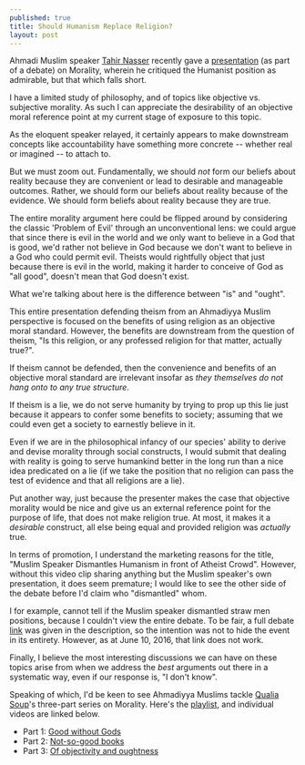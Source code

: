 ```yaml
---
published: true
title: Should Humanism Replace Religion?
layout: post
---
```

Ahmadi Muslim speaker [Tahir Nasser](https://twitter.com/TahirNasser) recently gave a [presentation](https://www.youtube.com/watch?v=dqsgKpZb1hM) (as part of a debate) on Morality, wherein he critiqued the Humanist position as admirable, but that which falls short.

I have a limited study of philosophy, and of topics like objective vs. subjective morality. As such I can appreciate the desirability of an objective moral reference point at my current stage of exposure to this topic. 

As the eloquent speaker relayed, it certainly appears to make downstream concepts like accountability have something more concrete -- whether real or imagined -- to attach to.

But we must zoom out. Fundamentally, we should _not_ form our beliefs about reality because they are convenient or lead to desirable and manageable outcomes. Rather, we should form our beliefs about reality because of the evidence. We should form beliefs about reality because they are true.

The entire morality argument here could be flipped around by considering the classic 'Problem of Evil' through an unconventional lens: we could argue that since there is evil in the world and we only want to believe in a God that is good, we'd rather not believe in God because we don't want to believe in a God who could permit evil. Theists would rightfully object that just because there is evil in the world, making it harder to conceive of God as "all good", doesn't mean that God doesn't exist.

What we're talking about here is the difference between "is" and "ought".

This entire presentation defending theism from an Ahmadiyya Muslim perspective is focused on the benefits of using religion as an objective moral standard. However, the benefits are downstream from the question of theism, "Is this religion, or any professed religion for that matter, actually true?".

If theism cannot be defended, then the convenience and benefits of an objective moral standard are irrelevant insofar as _they themselves do not hang onto to any true structure_.

If theism is a lie, we do not serve humanity by trying to prop up this lie just because it appears to confer some benefits to society; assuming that we could even get a society to earnestly believe in it.

Even if we are in the philosophical infancy of our species' ability to derive and devise morality through social constructs, I would submit that dealing with reality is going to serve humankind better in the long run than a nice idea predicated on a lie (if we take the position that no religion can pass the test of evidence and that all religions are a lie).

Put another way, just because the presenter makes the case that objective morality would be nice and give us an external reference point for the purpose of life, that does not make religion true. At most, it makes it a _desirable_ construct, all else being equal and provided religion was _actually_ true.

In terms of promotion, I understand the marketing reasons for the title, "Muslim Speaker Dismantles Humanism in front of Atheist Crowd". However, without this video clip sharing anything but the Muslim speaker's own presentation, it does seem premature; I would like to see the other side of the debate before I'd claim who "dismantled" whom. 

I for example, cannot tell if the Muslim speaker dismantled straw men positions, because I couldn't view the entire debate. To be fair, a full debate [link](https://www.youtube.com/watch?v=I9jjG) was given in the description, so the intention was not to hide the event in its entirety. However, as at June 10, 2016, that link does not work.

Finally, I believe the most interesting discussions we can have on these topics arise from when we address the _best_ arguments out there in a systematic way, even if our response is, "I don't know".

Speaking of which, I'd be keen to see Ahmadiyya Muslims tackle [Qualia Soup](https://www.youtube.com/user/QualiaSoup/videos)'s three-part series on Morality. Here's the [playlist](https://www.youtube.com/playlist?list=PL0EFCB22DFCD4F2E7), and individual videos are linked below.

* Part 1: [Good without Gods](http://www.youtube.com/watch?v=T7xt5LtgsxQ&feature=plcp)
* Part 2: [Not-so-good books](http://www.youtube.com/watch?v=hSS-88ShJfo&feature=plcp)
* Part 3: [Of objectivity and oughtness](http://www.youtube.com/watch?v=sN-yLH4bXAI&feature=plcp)